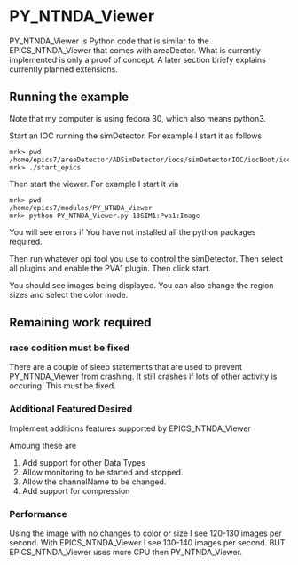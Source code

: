 # PY_NTNDA_Viewer

PY_NTNDA_Viewer is Python code that is similar to the EPICS_NTNDA_Viewer that comes with areaDector.
What is currently implemented is only a proof of concept.
A later section briefy explains currently planned extensions.

## Running the example

Note that my computer is using fedora 30, which also means python3.

Start an IOC running the simDetector.
For example I start it as follows

    mrk> pwd
    /home/epics7/areaDetector/ADSimDetector/iocs/simDetectorIOC/iocBoot/iocSimDetector
    mrk> ./start_epics

Then start the viewer.
For example I start it via

    mrk> pwd
    /home/epics7/modules/PY_NTNDA_Viewer
    mrk> python PY_NTNDA_Viewer.py 13SIM1:Pva1:Image

You will see errors if You have not installed all the python packages required.

Then run whatever opi tool you use to control the simDetector.
Then select all plugins and enable the PVA1 plugin.
Then click start.

You should see images being displayed.
You can also change the region sizes and select the color mode.

## Remaining work required

### race codition must be fixed

There are a couple of sleep statements that are used to prevent PY_NTNDA_Viewer from crashing.
It still crashes if lots of other activity is occuring.
This must be fixed.

### Additional Featured Desired

Implement additions features supported by EPICS_NTNDA_Viewer

Amoung these are

1) Add support for other Data Types
2) Allow monitoring to be started and stopped.
3) Allow the channelName to be changed.
4) Add support for compression

### Performance

Using the image with no changes to color or size I see 120-130 images per second.
With EPICS_NTNDA_Viewer I see 130-140 images per second.
BUT EPICS_NTNDA_Viewer uses more CPU then PY_NTNDA_Viewer.
